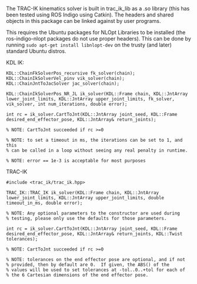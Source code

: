 The TRAC-IK kinematics solver is built in trac\_ik\_lib as a .so library (this
has been tested using ROS Indigo using Catkin).  The headers and shared
objects in this package can be linked against by user programs.

This requires the Ubuntu packages for NLOpt Libraries to be installed (the
ros-indigo-nlopt packages do not use proper headers).  This can be done by
running ```sudo apt-get install libnlopt-dev``` on the trusty (and later)
standard Ubuntu distros.  

KDL IK:

    KDL::ChainFkSolverPos_recursive fk_solver(chain);
    KDL::ChainIkSolverVel_pinv vik_solver(chain);
    KDL::ChainJntToJacSolver jac_solver(chain);

    KDL::ChainIkSolverPos_NR_JL ik_solver(KDL::Frame chain, KDL::JntArray lower_joint_limits, KDL::JntArray upper_joint_limits, fk_solver, vik_solver, int num_iterations, double error);

    int rc = ik_solver.CartToJnt(KDL::JntArray joint_seed, KDL::Frame desired_end_effector_pose, KDL::JntArray& return_joints);

    % NOTE: CartToJnt succeeded if rc >=0

    % NOTE: to set a timeout in ms, the iterations can be set to 1, and this
    % can be called in a loop without seeing any real penalty in runtime.

    % NOTE: error == 1e-3 is acceptable for most purposes


TRAC-IK

    #include <trac_ik/trac_ik.hpp>    

    TRAC_IK::TRAC_IK ik_solver(KDL::Frame chain, KDL::JntArray lower_joint_limits, KDL::JntArray upper_joint_limits, double timeout_in_ms, double error);  

    % NOTE: Any optional parameters to the constructor are used during
    % testing, please only use the defaults for those parameters.

    int rc = ik_solver.CartToJnt(KDL::JntArray joint_seed, KDL::Frame desired_end_effector_pose, KDL::JntArray& return_joints, KDL::Twist tolerances);

    % NOTE: CartToJnt succeeded if rc >=0	
    
    % NOTE: tolerances on the end effector pose are optional, and if not
    % provided, then by default are 0.  If given, the ABS() of the
    % values will be used to set tolerances at -tol..0..+tol for each of
    % the 6 Cartesian dimensions of the end effector pose.

